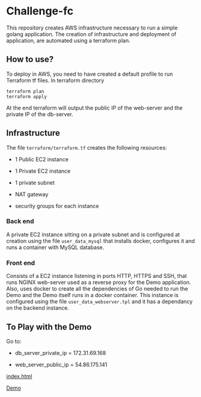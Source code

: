 # Challenge-fc

This repository creates AWS infrastructure necessary to run a simple golang application.
The creation of infrastructure and deployment of application, are automated using a terraform plan.

## How to use?

To deploy in AWS, you need to have created a default profile to run Terraform tf files.
In terraform directory

```
terraform plan
terraform apply
```
At the end terraform will output the public IP of the web-server and the private IP of the db-server.

## Infrastructure

The file ```terraform/terraform.tf``` creates the following resources:

* 1 Public EC2 instance

* 1 Private EC2 instance

* 1 private subnet

* NAT gateway

* security groups for each instance


### Back end

A private EC2 instance sitting on a private subnet and is configured at creation using the file ```user_data_mysql``` that installs docker, configures it and runs a container with MySQL database. 

### Front end

Consists of a EC2 instance listening in ports HTTP, HTTPS and SSH, that runs NGINX web-server used as a reverse proxy for the Demo application. Also, uses docker to create all the dependencies of Go needed to run the Demo and the Demo itself runs in a docker container. This instance is configured using the file ```user_data_webserver.tpl``` and it has a dependancy on the backend instance.

## To Play with the Demo

Go to:

* db_server_private_ip = 172.31.69.168

* web_server_public_ip = 54.86.175.141


[index.html](http://54.86.175.141)

[Demo](http://54.86.175.141/demo-app)